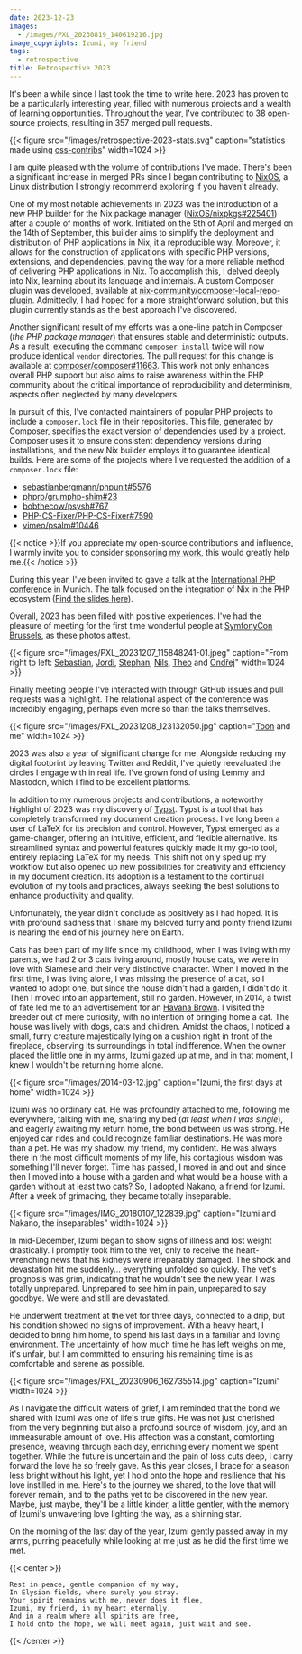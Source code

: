 ```yaml
---
date: 2023-12-23
images:
  - /images/PXL_20230819_140619216.jpg
image_copyrights: Izumi, my friend
tags:
  - retrospective
title: Retrospective 2023
---
```


It's been a while since I last took the time to write here. 2023 has proven to be a particularly interesting year,
filled with numerous projects and a wealth of learning opportunities. Throughout the year, I've contributed to 38
open-source projects, resulting in 357 merged pull requests.

{{< figure src="/images/retrospective-2023-stats.svg" caption="statistics made using [oss-contribs](https://github.com/staabm/oss-contribs)" width=1024 >}}

I am quite pleased with the volume of contributions I've made. There's been a significant increase in merged PRs since I
began contributing to [NixOS](https://nixos.org), a Linux distribution I strongly recommend exploring if you haven't
already.

One of my most notable achievements in 2023 was the introduction of a new PHP builder for the Nix package manager
([NixOS/nixpkgs#225401](https://github.com/NixOS/nixpkgs/pull/225401)) after a couple of months of work. Initiated on
the 9th of April and merged on the 14th of September, this builder aims to simplify the deployment and distribution of
PHP applications in Nix, it a reproducible way. Moreover, it allows for the construction of applications with specific
PHP versions, extensions, and dependencies, paving the way for a more reliable method of delivering PHP applications in
Nix. To accomplish this, I delved deeply into Nix, learning about its language and internals. A custom Composer plugin
was developed, available at
[nix-community/composer-local-repo-plugin](https://github.com/nix-community/composer-local-repo-plugin). Admittedly, I
had hoped for a more straightforward solution, but this plugin currently stands as the best approach I've discovered.

Another significant result of my efforts was a one-line patch in Composer (_the PHP package manager_) that ensures
stable and deterministic outputs. As a result, executing the command `composer install` twice will now produce identical
`vendor` directories. The pull request for this change is available at
[composer/composer#11663](https://github.com/composer/composer/pull/11663). This work not only enhances overall PHP
support but also aims to raise awareness within the PHP community about the critical importance of reproducibility and
determinism, aspects often neglected by many developers.

In pursuit of this, I've contacted maintainers of popular PHP projects to include a `composer.lock` file in their
repositories. This file, generated by Composer, specifies the exact version of dependencies used by a project. Composer
uses it to ensure consistent dependency versions during installations, and the new Nix builder employs it to guarantee
identical builds. Here are some of the projects where I've requested the addition of a `composer.lock` file:

- [sebastianbergmann/phpunit#5576](https://github.com/sebastianbergmann/phpunit/pull/5576)
- [phpro/grumphp-shim#23](https://github.com/phpro/grumphp-shim/issues/23)
- [bobthecow/psysh#767](https://github.com/bobthecow/psysh/issues/767)
- [PHP-CS-Fixer/PHP-CS-Fixer#7590](https://github.com/PHP-CS-Fixer/PHP-CS-Fixer/issues/7590)
- [vimeo/psalm#10446](https://github.com/vimeo/psalm/issues/10446)

{{< notice >}}If you appreciate my open-source contributions and influence, I warmly invite you to consider
[sponsoring my work](https://not-a-number.io/sponsor), this would greatly help me.{{< /notice >}}

During this year, I've been invited to gave a talk at the [International PHP conference](https://phpconference.com/) in
Munich. The [talk](https://phpconference.com/web-development/leveraging-nix-php-ecosystem/) focused on the integration
of Nix in the PHP ecosystem
([Find the slides here](https://github.com/drupol/ipc2023/releases/download/v23-79efbb4c24ab0d42c73906d16233a79d9659c5ca/23--ipc2023--79efbb4c24ab0d42c73906d16233a79d9659c5ca.pdf)).

Overall, 2023 has been filled with positive experiences. I've had the pleasure of meeting for the first time wonderful
people at [SymfonyCon Brussels](https://live.symfony.com/2023-brussels-con/), as these photos attest.

{{< figure src="/images/PXL_20231207_115848241-01.jpeg" caption="From right to left: [Sebastian](https://github.com/sebastianbergmann), [Jordi](https://github.com/seldaek), [Stephan](https://github.com/glaubinix), [Nils](https://github.com/naderman), [Theo](https://github.com/theofidry) and [Ondřej](https://github.com/ondrejmirtes)" width=1024 >}}

Finally meeting people I've interacted with through GitHub issues and pull requests was a highlight. The relational
aspect of the conference was incredibly engaging, perhaps even more so than the talks themselves.

{{< figure src="/images/PXL_20231208_123132050.jpg" caption="[Toon](https://github.com/veewee) and me" width=1024 >}}

2023 was also a year of significant change for me. Alongside reducing my digital footprint by leaving Twitter and
Reddit, I've quietly reevaluated the circles I engage with in real life. I've grown fond of using Lemmy and Mastodon,
which I find to be excellent platforms.

In addition to my numerous projects and contributions, a noteworthy highlight of 2023 was my discovery of
[Typst](https://typst.app/). Typst is a tool that has completely transformed my document creation process. I've long
been a user of LaTeX for its precision and control. However, Typst emerged as a game-changer, offering an intuitive,
efficient, and flexible alternative. Its streamlined syntax and powerful features quickly made it my go-to tool,
entirely replacing LaTeX for my needs. This shift not only sped up my workflow but also opened up new possibilities for
creativity and efficiency in my document creation. Its adoption is a testament to the continual evolution of my tools
and practices, always seeking the best solutions to enhance productivity and quality.

Unfortunately, the year didn't conclude as positively as I had hoped. It is with profound sadness that I share my
beloved furry and pointy friend Izumi is nearing the end of his journey here on Earth.

Cats has been part of my life since my childhood, when I was living with my parents, we had 2 or 3 cats living around,
mostly house cats, we were in love with Siamese and their very distinctive character. When I moved in the first time, I
was living alone, I was missing the presence of a cat, so I wanted to adopt one, but since the house didn't had a
garden, I didn't do it. Then I moved into an appartement, still no garden. However, in 2014, a twist of fate led me to
an advertisement for an [Havana Brown](https://en.wikipedia.org/wiki/Havana_Brown). I visited the breeder out of mere
curiosity, with no intention of bringing home a cat. The house was lively with dogs, cats and children. Amidst the
chaos, I noticed a small, furry creature majestically lying on a cushion right in front of the fireplace, observing its
surroundings in total indifference. When the owner placed the little one in my arms, Izumi gazed up at me, and in that
moment, I knew I wouldn't be returning home alone.

{{< figure src="/images/2014-03-12.jpg" caption="Izumi, the first days at home" width=1024 >}}

Izumi was no ordinary cat. He was profoundly attached to me, following me everywhere, talking with me, sharing my bed
(_at least when I was single_), and eagerly awaiting my return home, the bond between us was strong. He enjoyed car
rides and could recognize familiar destinations. He was more than a pet. He was my shadow, my friend, my confident. He
was always there in the most difficult moments of my life, his contagious wisdom was something I'll never forget. Time
has passed, I moved in and out and since then I moved into a house with a garden and what would be a house with a garden
without at least two cats? So, I adopted Nakano, a friend for Izumi. After a week of grimacing, they became totally
inseparable.

{{< figure src="/images/IMG_20180107_122839.jpg" caption="Izumi and Nakano, the inseparables" width=1024 >}}

In mid-December, Izumi began to show signs of illness and lost weight drastically. I promptly took him to the vet, only
to receive the heart-wrenching news that his kidneys were irreparably damaged. The shock and devastation hit me
suddenly... everything unfolded so quickly. The vet's prognosis was grim, indicating that he wouldn't see the new year.
I was totally unprepared. Unprepared to see him in pain, unprepared to say goodbye. We were and still are devastated.

He underwent treatment at the vet for three days, connected to a drip, but his condition showed no signs of improvement.
With a heavy heart, I decided to bring him home, to spend his last days in a familiar and loving environment. The
uncertainty of how much time he has left weighs on me, it's unfair, but I am committed to ensuring his remaining time is
as comfortable and serene as possible.

{{< figure src="/images/PXL_20230906_162735514.jpg" caption="Izumi" width=1024 >}}

As I navigate the difficult waters of grief, I am reminded that the bond we shared with Izumi was one of life's true
gifts. He was not just cherished from the very beginning but also a profound source of wisdom, joy, and an immeasurable
amount of love. His affection was a constant, comforting presence, weaving through each day, enriching every moment we
spent together. While the future is uncertain and the pain of loss cuts deep, I carry forward the love he so freely
gave. As this year closes, I brace for a season less bright without his light, yet I hold onto the hope and resilience
that his love instilled in me. Here's to the journey we shared, to the love that will forever remain, and to the paths
yet to be discovered in the new year. Maybe, just maybe, they'll be a little kinder, a little gentler, with the memory
of Izumi's unwavering love lighting the way, as a shinning star.

On the morning of the last day of the year, Izumi gently passed away in my arms, purring peacefully while looking at me
just as he did the first time we met.

{{< center >}}

```
Rest in peace, gentle companion of my way,
In Elysian fields, where surely you stray.
Your spirit remains with me, never does it flee,
Izumi, my friend, in my heart eternally.
And in a realm where all spirits are free,
I hold onto the hope, we will meet again, just wait and see.
```

{{< /center >}}
